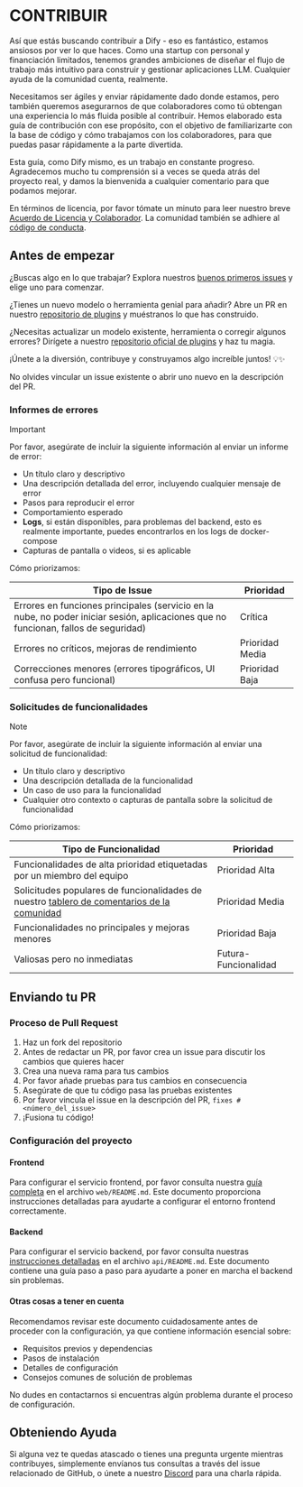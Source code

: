 # CONTRIBUIR

Así que estás buscando contribuir a Dify - eso es fantástico, estamos ansiosos por ver lo que haces. Como una startup con personal y financiación limitados, tenemos grandes ambiciones de diseñar el flujo de trabajo más intuitivo para construir y gestionar aplicaciones LLM. Cualquier ayuda de la comunidad cuenta, realmente.

Necesitamos ser ágiles y enviar rápidamente dado donde estamos, pero también queremos asegurarnos de que colaboradores como tú obtengan una experiencia lo más fluida posible al contribuir. Hemos elaborado esta guía de contribución con ese propósito, con el objetivo de familiarizarte con la base de código y cómo trabajamos con los colaboradores, para que puedas pasar rápidamente a la parte divertida.

Esta guía, como Dify mismo, es un trabajo en constante progreso. Agradecemos mucho tu comprensión si a veces se queda atrás del proyecto real, y damos la bienvenida a cualquier comentario para que podamos mejorar.

En términos de licencia, por favor tómate un minuto para leer nuestro breve [Acuerdo de Licencia y Colaborador](../LICENSE). La comunidad también se adhiere al [código de conducta](https://github.com/langgenius/.github/blob/main/CODE_OF_CONDUCT.md).

## Antes de empezar

¿Buscas algo en lo que trabajar? Explora nuestros [buenos primeros issues](https://github.com/langgenius/dify/issues?q=is%3Aissue%20state%3Aopen%20label%3A%22good%20first%20issue%22) y elige uno para comenzar.

¿Tienes un nuevo modelo o herramienta genial para añadir? Abre un PR en nuestro [repositorio de plugins](https://github.com/langgenius/dify-plugins) y muéstranos lo que has construido.

¿Necesitas actualizar un modelo existente, herramienta o corregir algunos errores? Dirígete a nuestro [repositorio oficial de plugins](https://github.com/langgenius/dify-official-plugins) y haz tu magia.

¡Únete a la diversión, contribuye y construyamos algo increíble juntos! 💡✨

No olvides vincular un issue existente o abrir uno nuevo en la descripción del PR.

### Informes de errores

> [!IMPORTANT]
> Por favor, asegúrate de incluir la siguiente información al enviar un informe de error:

- Un título claro y descriptivo
- Una descripción detallada del error, incluyendo cualquier mensaje de error
- Pasos para reproducir el error
- Comportamiento esperado
- **Logs**, si están disponibles, para problemas del backend, esto es realmente importante, puedes encontrarlos en los logs de docker-compose
- Capturas de pantalla o videos, si es aplicable

Cómo priorizamos:

| Tipo de Issue | Prioridad |
| ------------------------------------------------------------ | --------------- |
| Errores en funciones principales (servicio en la nube, no poder iniciar sesión, aplicaciones que no funcionan, fallos de seguridad) | Crítica |
| Errores no críticos, mejoras de rendimiento | Prioridad Media |
| Correcciones menores (errores tipográficos, UI confusa pero funcional) | Prioridad Baja |

### Solicitudes de funcionalidades

> [!NOTE]
> Por favor, asegúrate de incluir la siguiente información al enviar una solicitud de funcionalidad:

- Un título claro y descriptivo
- Una descripción detallada de la funcionalidad
- Un caso de uso para la funcionalidad
- Cualquier otro contexto o capturas de pantalla sobre la solicitud de funcionalidad

Cómo priorizamos:

| Tipo de Funcionalidad | Prioridad |
| ------------------------------------------------------------ | --------------- |
| Funcionalidades de alta prioridad etiquetadas por un miembro del equipo | Prioridad Alta |
| Solicitudes populares de funcionalidades de nuestro [tablero de comentarios de la comunidad](https://github.com/langgenius/dify/discussions/categories/feedbacks) | Prioridad Media |
| Funcionalidades no principales y mejoras menores | Prioridad Baja |
| Valiosas pero no inmediatas | Futura-Funcionalidad |

## Enviando tu PR

### Proceso de Pull Request

1. Haz un fork del repositorio
1. Antes de redactar un PR, por favor crea un issue para discutir los cambios que quieres hacer
1. Crea una nueva rama para tus cambios
1. Por favor añade pruebas para tus cambios en consecuencia
1. Asegúrate de que tu código pasa las pruebas existentes
1. Por favor vincula el issue en la descripción del PR, `fixes #<número_del_issue>`
1. ¡Fusiona tu código!

### Configuración del proyecto

#### Frontend

Para configurar el servicio frontend, por favor consulta nuestra [guía completa](https://github.com/langgenius/dify/blob/main/web/README.md) en el archivo `web/README.md`. Este documento proporciona instrucciones detalladas para ayudarte a configurar el entorno frontend correctamente.

#### Backend

Para configurar el servicio backend, por favor consulta nuestras [instrucciones detalladas](https://github.com/langgenius/dify/blob/main/api/README.md) en el archivo `api/README.md`. Este documento contiene una guía paso a paso para ayudarte a poner en marcha el backend sin problemas.

#### Otras cosas a tener en cuenta

Recomendamos revisar este documento cuidadosamente antes de proceder con la configuración, ya que contiene información esencial sobre:

- Requisitos previos y dependencias
- Pasos de instalación
- Detalles de configuración
- Consejos comunes de solución de problemas

No dudes en contactarnos si encuentras algún problema durante el proceso de configuración.

## Obteniendo Ayuda

Si alguna vez te quedas atascado o tienes una pregunta urgente mientras contribuyes, simplemente envíanos tus consultas a través del issue relacionado de GitHub, o únete a nuestro [Discord](https://discord.gg/8Tpq4AcN9c) para una charla rápida.
